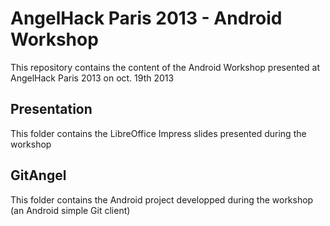 # AngelHack Paris 2013 - Android Workshop #

This repository contains the content of the Android Workshop presented at AngelHack Paris 2013 on oct. 19th 2013

## Presentation ##

This folder contains the LibreOffice Impress slides presented during the workshop

## GitAngel ##

This folder contains the Android project developped during the workshop (an Android simple Git client)

